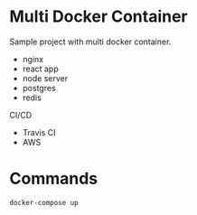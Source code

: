 # Multi Docker Container

Sample project with multi docker container.

- nginx
- react app
- node server
- postgres
- redis

CI/CD

- Travis CI
- AWS

# Commands

```
docker-compose up
```
